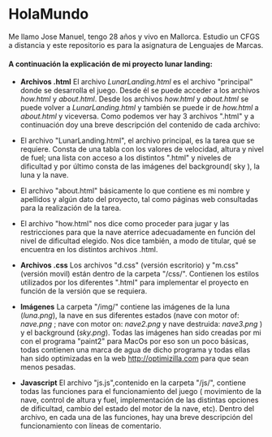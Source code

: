 # HolaMundo 
Me llamo Jose Manuel, tengo 28 años y vivo en Mallorca. Estudio un CFGS a distancia y este repositorio es para la asignatura de Lenguajes de Marcas.

#### A continuación la explicación de mi proyecto lunar landing:
* __Archivos .html__ El archivo _LunarLanding.html_ es el archivo "principal" donde se desarrolla el juego. Desde él se puede acceder a los archivos _how.html_ y _about.html_.
 Desde los archivos _how.html_ y _about.html_ se puede volver a _LunarLanding.html_ y también se puede ir de _how.html_ a _about.html_ y viceversa. Como podemos ver hay 3 archivos ".html" y a continuación doy una breve descripción del contenido de cada archivo: 
 
 * El archivo "LunarLanding.html", el archivo principal, es la tarea que se requiere. Consta de una tabla con los valores de velocidad, altura y nivel de fuel; una lista con acceso a los distintos ".html" y niveles de dificultad y por último consta de  las imágenes del background( sky ), la luna y la nave.
 * El archivo "about.html" básicamente lo que contiene es mi nombre y apellidos y algún dato del proyecto, tal como páginas web consultadas para la realización de la tarea.
 * El archivo "how.html" nos dice como proceder para jugar y las restricciones para que la nave aterrice adecuadamente en función del nivel de dificultad elegido. Nos dice también, a modo de titular, qué se encuentra en los distintos archivos .html.


* __Archivos .css__ Los archivos "d.css" (versión escritorio) y "m.css" (versión movil) están dentro de la carpeta "/css/". Contienen los estilos utilizados por los diferentes ".html" para implementar el proyecto en función de la versión que se requiera.
* __Imágenes__ La carpeta "/img/" contiene las imágenes de la luna (_luna.png_), la nave en sus diferentes estados  (nave con motor of: _nave.png_ ; nave con motor on: _nave2.png_ y nave destruida: _nave3.png_ ) y el background (_sky.png_). Todas las imágenes han sido creadas por mi con el programa "paint2" para MacOs por eso son un poco básicas, todas contienen una marca de agua de dicho programa y todas ellas han sido optimizadas en la web http://optimizilla.com para que sean menos pesadas.
* __Javascript__ El archivo "js.js",contenido en la carpeta "/js/", contiene todas las funciones para el funcionamiento del juego ( movimiento de la nave, control de altura y fuel, implementación de las distintas opciones de dificultad, cambio del estado del motor de la nave, etc). Dentro del archivo, en cada una de las funciones, hay una breve descripción del funcionamiento con líneas de comentario.
